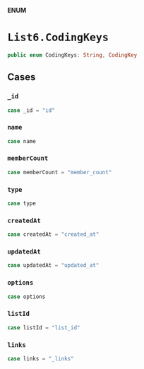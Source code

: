 **ENUM**

# `List6.CodingKeys`

```swift
public enum CodingKeys: String, CodingKey
```

## Cases
### `_id`

```swift
case _id = "id"
```

### `name`

```swift
case name
```

### `memberCount`

```swift
case memberCount = "member_count"
```

### `type`

```swift
case type
```

### `createdAt`

```swift
case createdAt = "created_at"
```

### `updatedAt`

```swift
case updatedAt = "updated_at"
```

### `options`

```swift
case options
```

### `listId`

```swift
case listId = "list_id"
```

### `links`

```swift
case links = "_links"
```
